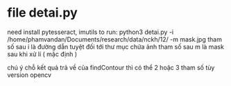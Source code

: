 # file detai.py
need install pytesseract, imutils
to run:
python3 detai.py -i  /home/phamvandan/Documents/research/data/nckh/12/ -m mask.jpg
tham số sau i là đường dẫn tuyệt đối tới thư mục chứa ảnh
tham số sau m là mask sau khi xử lí ( mặc định )

chú ý chỗ kết quả trả về của findContour thì có thể 2 hoặc 3 tham số tùy version opencv
